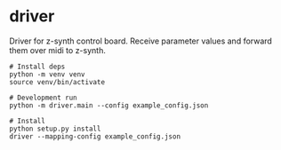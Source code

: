 # driver

Driver for z-synth control board. Receive parameter values and forward them over midi to z-synth.

```
# Install deps
python -m venv venv
source venv/bin/activate

# Development run
python -m driver.main --config example_config.json

# Install
python setup.py install
driver --mapping-config example_config.json
```
